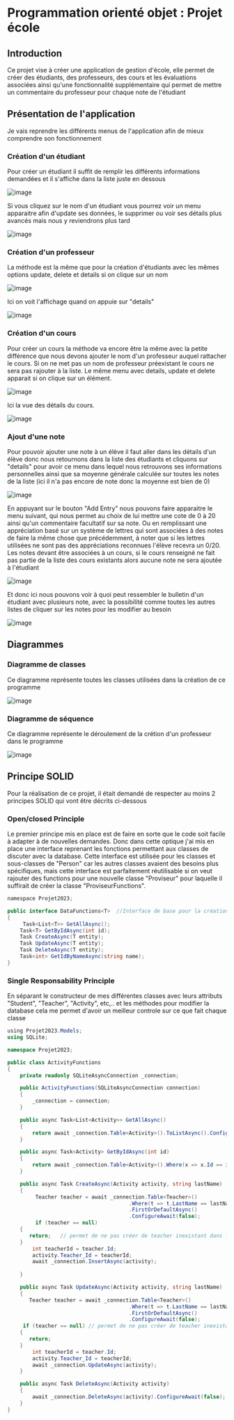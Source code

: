 # Programmation orienté objet : Projet école

## Introduction
Ce projet vise à créer une application de gestion d'école, elle permet de créer des étudiants, des professeurs, des cours et les évaluations associées ainsi qu'une fonctionnalité supplémentaire qui permet de mettre un commentaire du professeur pour chaque note de l'étudiant

## Présentation de l'application
Je vais reprendre les différents menus de l'application afin de mieux comprendre son fonctionnement

### Création d'un étudiant
Pour créer un étudiant il suffit de remplir les différents informations demandées et il s'affiche dans la liste juste en dessous


![image](https://github.com/BNoteris/Projet-Ecole-2024/assets/152865115/915e6c5c-7561-4b74-999d-beb16c2ac24c)


Si vous cliquez sur le nom d'un étudiant vous pourrez voir un menu apparaitre afin d'update ses données, le supprimer ou voir ses détails plus avancés mais nous y reviendrons plus tard


![image](https://github.com/BNoteris/Projet-Ecole-2024/assets/152865115/df86e4d6-c6ec-4cf3-bc09-dcc4d1adbee1)

### Création d'un professeur
La méthode est la même que pour la création d'étudiants avec les mêmes options update, delete et details si on clique sur un nom

![image](https://github.com/BNoteris/Projet-Ecole-2024/assets/152865115/0aa5ad18-0651-43ea-b742-d891db8a9f4e)


Ici on voit l'affichage quand on appuie sur "details"

![image](https://github.com/BNoteris/Projet-Ecole-2024/assets/152865115/b15a21d1-ee21-4f12-bf5b-02107f93cfce)


### Création d'un cours
Pour créer un cours la méthode va encore être la même avec la petite différence que nous devons ajouter le nom d'un professeur auquel rattacher le cours.
Si on ne met pas un nom de professeur préexistant le cours ne sera pas rajouter à la liste.
Le même menu avec details, update et delete apparait si on clique sur un élément.

![image](https://github.com/BNoteris/Projet-Ecole-2024/assets/152865115/dc63dd96-dbfb-49e8-9612-cdd7242741ba)


Ici la vue des détails du cours.


![image](https://github.com/BNoteris/Projet-Ecole-2024/assets/152865115/bff58900-42c5-49bc-beae-c06c13acdd5a)


### Ajout d'une note
Pour pouvoir ajouter une note à un élève il faut aller dans les détails d'un élève donc nous retournons dans la liste des étudiants et cliquons sur "details" pour avoir ce menu dans lequel
nous retrouvons ses informations personnelles ainsi que sa moyenne générale calculée sur toutes les notes de la liste (ici il n'a pas encore de note donc la moyenne est bien de 0)


![image](https://github.com/BNoteris/Projet-Ecole-2024/assets/152865115/6bd79179-1bf1-4245-a3db-0b7207adda95)


En appuyant sur le bouton "Add Entry" nous pouvons faire apparaitre le menu suivant, qui nous permet au choix de lui mettre une cote de 0 à 20 ainsi qu'un commentaire facultatif sur sa note.
Ou en remplissant une appréciation basé sur un système de lettres qui sont associées à des notes de faire la même chose que précédemment, à noter que si les lettres utilisées ne sont pas des appréciations reconnues
l'élève recevra un 0/20.
Les notes devant être associées à un cours, si le cours renseigné ne fait pas partie de la liste des cours existants alors aucune note ne sera ajoutée à l'étudiant


![image](https://github.com/BNoteris/Projet-Ecole-2024/assets/152865115/9020a15b-2574-44d9-be0a-0a189a125afe)

Et donc ici nous pouvons voir à quoi peut ressembler le bulletin d'un étudiant avec plusieurs note, avec la possibilité comme toutes les autres listes de cliquer sur les notes pour les modifier au besoin


![image](https://github.com/BNoteris/Projet-Ecole-2024/assets/152865115/1d2c2496-4d73-4d4b-9765-3e08dc483e85)



## Diagrammes
### Diagramme de classes
Ce diagramme représente toutes les classes utilisées dans la création de ce programme


![image](https://github.com/BNoteris/Projet-Ecole-2024/assets/152865115/bcba248a-ef97-49e6-8ae3-6c8dcf2f67f7)


### Diagramme de séquence
Ce diagramme représente le déroulement de la crétion d'un professeur dans le programme



![image](https://github.com/BNoteris/Projet-Ecole-2024/assets/152865115/9b84cc30-51cf-41e1-b1f3-f94e39c099ab)



## Principe SOLID
Pour la réalisation de ce projet, il était demandé de respecter au moins 2 principes SOLID qui vont être décrits ci-dessous

### Open/closed Principle
Le premier principe mis en place est de faire en sorte que le code soit facile à adapter à de nouvelles demandes. Donc dans cette optique j'ai mis en place une interface reprenant les fonctions permettant aux classes de discuter avec la database.
Cette interface est utilisée pour les classes et sous-classes de "Person" car les autres classes avaient des besoins plus spécifiques, mais cette interface est parfaitement réutilisable si on veut rajouter des functions pour une nouvelle classe
"Proviseur" pour laquelle il suffirait de créer la classe "ProviseurFunctions".
```csharp 
﻿namespace Projet2023;

public interface DataFunctions<T>  //Interface de base pour la création de nouveaux types de personnes dans la database
{
     Task<List<T>> GetAllAsync();
    Task<T> GetByIdAsync(int id);
    Task CreateAsync(T entity);
    Task UpdateAsync(T entity);
    Task DeleteAsync(T entity);
    Task<int> GetIdByNameAsync(string name);
}
```

### Single Responsability Principle
En séparant le constructeur de mes différentes classes avec leurs attributs "Student", "Teacher", "Activity", etc,..  et les méthodes pour modifier la database cela me permet d'avoir un meilleur controle sur ce que fait chaque classe
```csharp 
﻿using Projet2023.Models;
using SQLite;

namespace Projet2023;

public class ActivityFunctions 
{
    private readonly SQLiteAsyncConnection _connection;

    public ActivityFunctions(SQLiteAsyncConnection connection)
    {
        _connection = connection;
    }

    public async Task<List<Activity>> GetAllAsync()
    {
        return await _connection.Table<Activity>().ToListAsync().ConfigureAwait(false);
    }

    public async Task<Activity> GetByIdAsync(int id)
    {
        return await _connection.Table<Activity>().Where(x => x.Id == id).FirstOrDefaultAsync().ConfigureAwait(false);
    }

    public async Task CreateAsync(Activity activity, string lastName)
    {
         Teacher teacher = await _connection.Table<Teacher>()
                                       .Where(t => t.LastName == lastName)
                                       .FirstOrDefaultAsync()
                                       .ConfigureAwait(false);
         if (teacher == null)
    {
       return;   // permet de ne pas créer de teacher inexistant dans la database (point d'amélioration)
    }     
        int teacherId = teacher.Id;
        activity.Teacher_Id = teacherId;            
        await _connection.InsertAsync(activity);
    
    }

    public async Task UpdateAsync(Activity activity, string lastName)
    {
       Teacher teacher = await _connection.Table<Teacher>()
                                       .Where(t => t.LastName == lastName)
                                       .FirstOrDefaultAsync()
                                       .ConfigureAwait(false);     
     if (teacher == null) // permet de ne pas créer de teacher inexistant dans la database (point d'amélioration)
    {
       return;
    }     
        int teacherId = teacher.Id;
        activity.Teacher_Id = teacherId;
        await _connection.UpdateAsync(activity);
    }

    public async Task DeleteAsync(Activity activity)
    {
        await _connection.DeleteAsync(activity).ConfigureAwait(false);
    }
}
```
```csharp 











